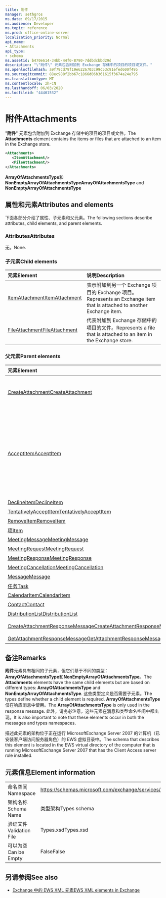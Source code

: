 ```yaml
---
title: 附件
manager: sethgros
ms.date: 09/17/2015
ms.audience: Developer
ms.topic: reference
ms.prod: office-online-server
localization_priority: Normal
api_name:
- Attachments
api_type:
- schema
ms.assetid: b470e614-34bb-44f0-8790-7ddbdcbbd29d
description: "\"附件\" 元素包含附加到 Exchange 存储中的项目的项目或文件。"
ms.openlocfilehash: a9f79cd79f19e6226703c99c53c91efed600f495
ms.sourcegitcommit: 88ec988f2bb67c1866d06b361615f3674a24e795
ms.translationtype: MT
ms.contentlocale: zh-CN
ms.lasthandoff: 06/03/2020
ms.locfileid: "44461532"
---
```

# <a name="attachments"></a><span data-ttu-id="93a1c-103">附件</span><span class="sxs-lookup"><span data-stu-id="93a1c-103">Attachments</span></span>

<span data-ttu-id="93a1c-104">"**附件**" 元素包含附加到 Exchange 存储中的项目的项目或文件。</span><span class="sxs-lookup"><span data-stu-id="93a1c-104">The **Attachments** element contains the items or files that are attached to an item in the Exchange store.</span></span> 
  
```xml
<Attachments>
   <ItemAttachment/>
   <FileAttachment/>
</Attachments>
```

 <span data-ttu-id="93a1c-105">**ArrayOfAttachmentsType**和**NonEmptyArrayOfAttachmentsType**</span><span class="sxs-lookup"><span data-stu-id="93a1c-105">**ArrayOfAttachmentsType** and **NonEmptyArrayOfAttachmentsType**</span></span>
## <a name="attributes-and-elements"></a><span data-ttu-id="93a1c-106">属性和元素</span><span class="sxs-lookup"><span data-stu-id="93a1c-106">Attributes and elements</span></span>

<span data-ttu-id="93a1c-107">下面各部分介绍了属性、子元素和父元素。</span><span class="sxs-lookup"><span data-stu-id="93a1c-107">The following sections describe attributes, child elements, and parent elements.</span></span>
  
### <a name="attributes"></a><span data-ttu-id="93a1c-108">Attributes</span><span class="sxs-lookup"><span data-stu-id="93a1c-108">Attributes</span></span>

<span data-ttu-id="93a1c-109">无。</span><span class="sxs-lookup"><span data-stu-id="93a1c-109">None.</span></span>
  
### <a name="child-elements"></a><span data-ttu-id="93a1c-110">子元素</span><span class="sxs-lookup"><span data-stu-id="93a1c-110">Child elements</span></span>

|<span data-ttu-id="93a1c-111">**元素**</span><span class="sxs-lookup"><span data-stu-id="93a1c-111">**Element**</span></span>|<span data-ttu-id="93a1c-112">**说明**</span><span class="sxs-lookup"><span data-stu-id="93a1c-112">**Description**</span></span>|
|:-----|:-----|
|[<span data-ttu-id="93a1c-113">ItemAttachment</span><span class="sxs-lookup"><span data-stu-id="93a1c-113">ItemAttachment</span></span>](itemattachment.md) <br/> |<span data-ttu-id="93a1c-114">表示附加到另一个 Exchange 项目的 Exchange 项目。</span><span class="sxs-lookup"><span data-stu-id="93a1c-114">Represents an Exchange item that is attached to another Exchange item.</span></span>  <br/> |
|[<span data-ttu-id="93a1c-115">FileAttachment</span><span class="sxs-lookup"><span data-stu-id="93a1c-115">FileAttachment</span></span>](fileattachment.md) <br/> |<span data-ttu-id="93a1c-116">代表附加到 Exchange 存储中的项目的文件。</span><span class="sxs-lookup"><span data-stu-id="93a1c-116">Represents a file that is attached to an item in the Exchange store.</span></span>  <br/> |
   
### <a name="parent-elements"></a><span data-ttu-id="93a1c-117">父元素</span><span class="sxs-lookup"><span data-stu-id="93a1c-117">Parent elements</span></span>

|<span data-ttu-id="93a1c-118">**元素**</span><span class="sxs-lookup"><span data-stu-id="93a1c-118">**Element**</span></span>|<span data-ttu-id="93a1c-119">**说明**</span><span class="sxs-lookup"><span data-stu-id="93a1c-119">**Description**</span></span>|
|:-----|:-----|
|[<span data-ttu-id="93a1c-120">CreateAttachment</span><span class="sxs-lookup"><span data-stu-id="93a1c-120">CreateAttachment</span></span>](createattachment.md) <br/> |<span data-ttu-id="93a1c-121">定义在 Exchange 存储区中创建项目附件的请求。</span><span class="sxs-lookup"><span data-stu-id="93a1c-121">Defines a request to create an attachment to an item in the Exchange store.</span></span><br/><br/> <span data-ttu-id="93a1c-122">下面是此元素的 XPath 表达式:  `/CreateAttachment`</span><span class="sxs-lookup"><span data-stu-id="93a1c-122">The following is the XPath expression to this element:  `/CreateAttachment`</span></span> <br/> |
|[<span data-ttu-id="93a1c-123">AcceptItem</span><span class="sxs-lookup"><span data-stu-id="93a1c-123">AcceptItem</span></span>](acceptitem.md) <br/> | <span data-ttu-id="93a1c-124">表示接受答复会议要求。</span><span class="sxs-lookup"><span data-stu-id="93a1c-124">Represents an Accept reply to a meeting request.</span></span><br/><br/><span data-ttu-id="93a1c-125">下面是此元素的一些 XPath 表达式：</span><span class="sxs-lookup"><span data-stu-id="93a1c-125">The following are some of the XPath expressions to this element:</span></span><ul><li>`/CreateItem/Items`</li><li>`/MeetingRequest/ConflictingMeetings` </li><li>`/SetItemField/CalendarItem/ConflictingMeetings`</li><li>`/AppendToItemField/CalendarItem/ConflictingMeetings`</li><li>`/AcceptItem/Attachments/ItemAttachment/CalendarItem/ConflictingMeetings`</li><li>`/DeclineItem/Attachments/ItemAttachment/CalendarItem/ConflictingMeetings`</li><li>`/UpdateItem/ItemChanges/ItemChange/Updates/AppendToItemField/CalendarItem/AdjacentMeetings`</li><li>`/CreateAttachmentResponseMessage/Attachments/ItemAttachment/CalendarItem/AdjacentMeetings`</li><li>`/GetAttachmentResponseMessage/Attachments/ItemAttachment/CalendarItem/AdjacentMeetings`</li></ul> |
|[<span data-ttu-id="93a1c-126">DeclineItem</span><span class="sxs-lookup"><span data-stu-id="93a1c-126">DeclineItem</span></span>](declineitem.md) <br/> |<span data-ttu-id="93a1c-127">表示谢绝答复会议要求。</span><span class="sxs-lookup"><span data-stu-id="93a1c-127">Represents a Decline reply to a meeting request.</span></span>  <br/> |
|[<span data-ttu-id="93a1c-128">TentativelyAcceptItem</span><span class="sxs-lookup"><span data-stu-id="93a1c-128">TentativelyAcceptItem</span></span>](tentativelyacceptitem.md) <br/> |<span data-ttu-id="93a1c-129">表示一个暂定答复会议要求。</span><span class="sxs-lookup"><span data-stu-id="93a1c-129">Represents a Tentative reply to a meeting request.</span></span>  <br/> |
|[<span data-ttu-id="93a1c-130">RemoveItem</span><span class="sxs-lookup"><span data-stu-id="93a1c-130">RemoveItem</span></span>](removeitem.md) <br/> |<span data-ttu-id="93a1c-131">从 Exchange 存储中删除一个项目。</span><span class="sxs-lookup"><span data-stu-id="93a1c-131">Removes an item from the Exchange store.</span></span>  <br/> |
|[<span data-ttu-id="93a1c-132">项</span><span class="sxs-lookup"><span data-stu-id="93a1c-132">Item</span></span>](item.md) <br/> |<span data-ttu-id="93a1c-133">表示通用 Exchange 项。</span><span class="sxs-lookup"><span data-stu-id="93a1c-133">Represents a generic Exchange item.</span></span>  <br/> |
|[<span data-ttu-id="93a1c-134">MeetingMessage</span><span class="sxs-lookup"><span data-stu-id="93a1c-134">MeetingMessage</span></span>](meetingmessage.md) <br/> |<span data-ttu-id="93a1c-135">表示 Exchange 存储中的会议。</span><span class="sxs-lookup"><span data-stu-id="93a1c-135">Represents a meeting in the Exchange store.</span></span>  <br/> |
|[<span data-ttu-id="93a1c-136">MeetingRequest</span><span class="sxs-lookup"><span data-stu-id="93a1c-136">MeetingRequest</span></span>](meetingrequest.md) <br/> |<span data-ttu-id="93a1c-137">表示 Exchange 存储中的会议请求。</span><span class="sxs-lookup"><span data-stu-id="93a1c-137">Represents a meeting request in the Exchange store.</span></span>  <br/> |
|[<span data-ttu-id="93a1c-138">MeetingResponse</span><span class="sxs-lookup"><span data-stu-id="93a1c-138">MeetingResponse</span></span>](meetingresponse.md) <br/> |<span data-ttu-id="93a1c-139">表示 Exchange 存储中的会议响应。</span><span class="sxs-lookup"><span data-stu-id="93a1c-139">Represents a meeting response in the Exchange store.</span></span>  <br/> |
|[<span data-ttu-id="93a1c-140">MeetingCancellation</span><span class="sxs-lookup"><span data-stu-id="93a1c-140">MeetingCancellation</span></span>](meetingcancellation.md) <br/> |<span data-ttu-id="93a1c-141">表示 Exchange 存储中的会议取消。</span><span class="sxs-lookup"><span data-stu-id="93a1c-141">Represents a meeting cancellation in the Exchange store.</span></span>  <br/> |
|[<span data-ttu-id="93a1c-142">Message</span><span class="sxs-lookup"><span data-stu-id="93a1c-142">Message</span></span>](message-ex15websvcsotherref.md) <br/> |<span data-ttu-id="93a1c-143">表示 Exchange 电子邮件。</span><span class="sxs-lookup"><span data-stu-id="93a1c-143">Represents an Exchange e-mail message.</span></span>  <br/> |
|[<span data-ttu-id="93a1c-144">任务</span><span class="sxs-lookup"><span data-stu-id="93a1c-144">Task</span></span>](task.md) <br/> |<span data-ttu-id="93a1c-145">表示 Exchange 存储中的任务。</span><span class="sxs-lookup"><span data-stu-id="93a1c-145">Represents a task in the Exchange store.</span></span>  <br/> |
|[<span data-ttu-id="93a1c-146">CalendarItem</span><span class="sxs-lookup"><span data-stu-id="93a1c-146">CalendarItem</span></span>](calendaritem.md) <br/> |<span data-ttu-id="93a1c-147">表示 Exchange 日历项。</span><span class="sxs-lookup"><span data-stu-id="93a1c-147">Represents an Exchange calendar item.</span></span>  <br/> |
|[<span data-ttu-id="93a1c-148">Contact</span><span class="sxs-lookup"><span data-stu-id="93a1c-148">Contact</span></span>](contact.md) <br/> |<span data-ttu-id="93a1c-149">表示 Exchange 联系人项目。</span><span class="sxs-lookup"><span data-stu-id="93a1c-149">Represents an Exchange contact item.</span></span>  <br/> |
|[<span data-ttu-id="93a1c-150">DistributionList</span><span class="sxs-lookup"><span data-stu-id="93a1c-150">DistributionList</span></span>](distributionlist.md) <br/> |<span data-ttu-id="93a1c-151">表示通讯组列表。</span><span class="sxs-lookup"><span data-stu-id="93a1c-151">Represents a distribution list.</span></span>  <br/> |
|[<span data-ttu-id="93a1c-152">CreateAttachmentResponseMessage</span><span class="sxs-lookup"><span data-stu-id="93a1c-152">CreateAttachmentResponseMessage</span></span>](createattachmentresponsemessage.md) <br/> |<span data-ttu-id="93a1c-153">包含单个 CreateAttachment 请求的状态和结果。</span><span class="sxs-lookup"><span data-stu-id="93a1c-153">Contains the status and result of a single CreateAttachment request.</span></span>  <br/> |
|[<span data-ttu-id="93a1c-154">GetAttachmentResponseMessage</span><span class="sxs-lookup"><span data-stu-id="93a1c-154">GetAttachmentResponseMessage</span></span>](getattachmentresponsemessage.md) <br/> |<span data-ttu-id="93a1c-155">包含 GetAttachment 请求的状态和结果。</span><span class="sxs-lookup"><span data-stu-id="93a1c-155">Contains the status and result of a GetAttachment request.</span></span>  <br/> |
   
## <a name="remarks"></a><span data-ttu-id="93a1c-156">备注</span><span class="sxs-lookup"><span data-stu-id="93a1c-156">Remarks</span></span>

<span data-ttu-id="93a1c-157">**附件**元素具有相同的子元素，但它们基于不同的类型： **ArrayOfAttachmentsType**和**NonEmptyArrayOfAttachmentsType**。</span><span class="sxs-lookup"><span data-stu-id="93a1c-157">The **Attachments** elements have the same child elements but are based on different types: **ArrayOfAttachmentsType** and **NonEmptyArrayOfAttachmentsType**.</span></span> <span data-ttu-id="93a1c-158">这些类型定义是否需要子元素。</span><span class="sxs-lookup"><span data-stu-id="93a1c-158">The types define whether a child element is required.</span></span> <span data-ttu-id="93a1c-159">**ArrayOfAttachmentsType**仅在响应消息中使用。</span><span class="sxs-lookup"><span data-stu-id="93a1c-159">The **ArrayOfAttachmentsType** is only used in the response message.</span></span> <span data-ttu-id="93a1c-160">此外，请务必注意，这些元素在消息和类型命名空间中都出现。</span><span class="sxs-lookup"><span data-stu-id="93a1c-160">It is also important to note that these elements occur in both the messages and types namespaces.</span></span> 
  
<span data-ttu-id="93a1c-161">描述此元素的架构位于正在运行 MicrosoftExchange Server 2007 的计算机（已安装客户端访问服务器角色）的 EWS 虚拟目录中。</span><span class="sxs-lookup"><span data-stu-id="93a1c-161">The schema that describes this element is located in the EWS virtual directory of the computer that is running MicrosoftExchange Server 2007 that has the Client Access server role installed.</span></span>
  
## <a name="element-information"></a><span data-ttu-id="93a1c-162">元素信息</span><span class="sxs-lookup"><span data-stu-id="93a1c-162">Element information</span></span>

|||
|:-----|:-----|
|<span data-ttu-id="93a1c-163">命名空间</span><span class="sxs-lookup"><span data-stu-id="93a1c-163">Namespace</span></span>  <br/> |https://schemas.microsoft.com/exchange/services/2006/types  <br/> |
|<span data-ttu-id="93a1c-164">架构名称</span><span class="sxs-lookup"><span data-stu-id="93a1c-164">Schema Name</span></span>  <br/> |<span data-ttu-id="93a1c-165">类型架构</span><span class="sxs-lookup"><span data-stu-id="93a1c-165">Types schema</span></span>  <br/> |
|<span data-ttu-id="93a1c-166">验证文件</span><span class="sxs-lookup"><span data-stu-id="93a1c-166">Validation File</span></span>  <br/> |<span data-ttu-id="93a1c-167">Types.xsd</span><span class="sxs-lookup"><span data-stu-id="93a1c-167">Types.xsd</span></span>  <br/> |
|<span data-ttu-id="93a1c-168">可以为空</span><span class="sxs-lookup"><span data-stu-id="93a1c-168">Can be Empty</span></span>  <br/> |<span data-ttu-id="93a1c-169">False</span><span class="sxs-lookup"><span data-stu-id="93a1c-169">False</span></span>  <br/> |
   
## <a name="see-also"></a><span data-ttu-id="93a1c-170">另请参阅</span><span class="sxs-lookup"><span data-stu-id="93a1c-170">See also</span></span>

- [<span data-ttu-id="93a1c-171">Exchange 中的 EWS XML 元素</span><span class="sxs-lookup"><span data-stu-id="93a1c-171">EWS XML elements in Exchange</span></span>](ews-xml-elements-in-exchange.md)

